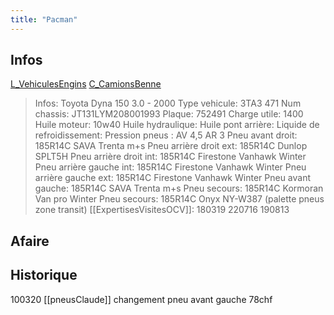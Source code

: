 ```yaml
---
title: "Pacman"
---
```


## Infos
[L_VehiculesEngins](notes/engins%20de%20transport/véhicules/L_VehiculesEngins.md) [C_CamionsBenne](C_CamionsBenne)

> Infos: Toyota Dyna 150 3.0 - 2000
Type vehicule: 3TA3 471
Num chassis: JT131LYM208001993
Plaque: 752491
Charge utile: 1400
Huile moteur: 10w40
Huile hydraulique:
Huile pont arrière:
Liquide de refroidissement:
Pression pneus : AV 4,5 AR 3
Pneu avant droit: 185R14C SAVA Trenta m+s
Pneu arrière droit ext: 185R14C Dunlop SPLT5H
Pneu arrière droit int: 185R14C Firestone Vanhawk Winter
Pneu arrière gauche int: 185R14C Firestone Vanhawk Winter
Pneu arrière gauche ext: 185R14C Firestone Vanhawk Winter
Pneu avant gauche: 185R14C SAVA Trenta m+s
Pneu secours: 185R14C Kormoran Van pro Winter
Pneu secours: 185R14C Onyx NY-W387 (palette pneus zone transit)
[[ExpertisesVisitesOCV]]: 180319 220716 190813

## Afaire

## Historique
100320 [[pneusClaude]] changement pneu avant gauche 78chf
